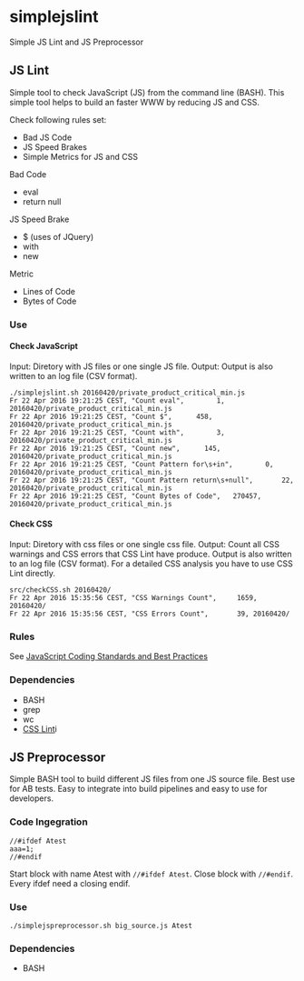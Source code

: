 # simplejslint
Simple JS Lint and JS Preprocessor

## JS Lint
Simple tool to check JavaScript (JS) from the command line (BASH). This simple tool helps to build an faster WWW by reducing JS and CSS.

Check following rules set:
- Bad JS Code
- JS Speed Brakes
- Simple Metrics for JS and CSS

Bad Code
- eval
- return null

JS Speed Brake
- $ (uses of JQuery)
- with
- new

Metric
- Lines of Code
- Bytes of Code


### Use
#### Check JavaScript
Input: Diretory with JS files or one single JS file.
Output: Output is also written to an log file (CSV format).
```
./simplejslint.sh 20160420/private_product_critical_min.js 
Fr 22 Apr 2016 19:21:25 CEST, "Count eval",        1, 20160420/private_product_critical_min.js
Fr 22 Apr 2016 19:21:25 CEST, "Count $",      458, 20160420/private_product_critical_min.js
Fr 22 Apr 2016 19:21:25 CEST, "Count with",        3, 20160420/private_product_critical_min.js
Fr 22 Apr 2016 19:21:25 CEST, "Count new",      145, 20160420/private_product_critical_min.js
Fr 22 Apr 2016 19:21:25 CEST, "Count Pattern for\s+in",        0, 20160420/private_product_critical_min.js
Fr 22 Apr 2016 19:21:25 CEST, "Count Pattern return\s+null",       22, 20160420/private_product_critical_min.js
Fr 22 Apr 2016 19:21:25 CEST, "Count Bytes of Code",   270457, 20160420/private_product_critical_min.js
```


#### Check CSS
Input: Diretory with css files or one single css file.
Output: Count all CSS warnings and CSS errors that CSS Lint have produce. Output is also written to an log file (CSV format). For a detailed CSS analysis you have to use CSS Lint directly.
```
src/checkCSS.sh 20160420/
Fr 22 Apr 2016 15:35:56 CEST, "CSS Warnings Count",     1659, 20160420/
Fr 22 Apr 2016 15:35:56 CEST, "CSS Errors Count",       39, 20160420/
```

### Rules
See [JavaScript Coding Standards and Best Practices](https://github.com/stevekwan/best-practices/blob/master/javascript/best-practices.md)

### Dependencies
- BASH
- grep
- wc
- [CSS Lint](https://github.com/CSSLint/csslint/wiki)i


## JS Preprocessor
Simple BASH tool to build different JS files from one JS source file. Best use for AB tests. Easy to integrate into build pipelines and easy to use for developers.

### Code Ingegration
```
//#ifdef Atest
aaa=1;
//#endif
```
Start block with name Atest with `//#ifdef Atest`. Close block with `//#endif`. Every ifdef need a closing endif.

### Use
```
./simplejspreprocessor.sh big_source.js Atest
```

### Dependencies
- BASH
